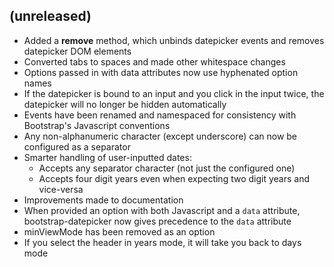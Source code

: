 ## (unreleased)

* Added a **remove** method, which unbinds datepicker events and removes datepicker DOM elements
* Converted tabs to spaces and made other whitespace changes
* Options passed in with data attributes now use hyphenated option names
* If the datepicker is bound to an input and you click in the input twice, the datepicker will no longer be hidden automatically
* Events have been renamed and namespaced for consistency with Bootstrap's Javascript conventions
* Any non-alphanumeric character (except underscore) can now be configured as a separator
* Smarter handling of user-inputted dates:
    * Accepts any separator character (not just the configured one)
    * Accepts four digit years even when expecting two digit years and vice-versa
* Improvements made to documentation
* When provided an option with both Javascript and a ```data``` attribute, bootstrap-datepicker now gives precedence to the ```data``` attribute
* minViewMode has been removed as an option
* If you select the header in years mode, it will take you back to days mode
